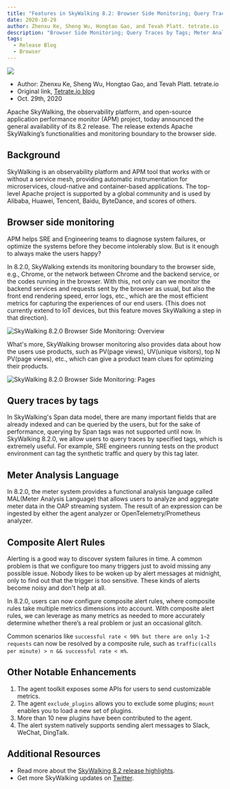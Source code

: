 ```yaml
---
title: "Features in SkyWalking 8.2: Browser Side Monitoring; Query Traces by Tags; Meter Analysis Language"
date: 2020-10-29
author: Zhenxu Ke, Sheng Wu, Hongtao Gao, and Tevah Platt. tetrate.io
description: "Browser Side Monitoring; Query Traces by Tags; Meter Analysis Language; Composite Alert Rules"
tags:
  - Release Blog
  - Browser
---
```


![](0081Kckwly1gkl5m6kv3uj31lb0u0jum.jpg)

- Author: Zhenxu Ke, Sheng Wu, Hongtao Gao, and Tevah Platt. tetrate.io
- Original link, [Tetrate.io blog](https://tetrate.io/blog/whats-new-with-apache-skywalking-8-2-browser-monitoring-and-more/)
- Oct. 29th, 2020

Apache SkyWalking, the observability platform, and open-source application performance monitor (APM) project, today announced the general availability of its 8.2 release. The release extends Apache SkyWalking’s functionalities and monitoring boundary to the browser side.

## Background

SkyWalking is an observability platform and APM tool that works with or without a service mesh, providing automatic instrumentation for microservices, cloud-native and container-based applications. The top-level Apache project is supported by a global community and is used by Alibaba, Huawei, Tencent, Baidu, ByteDance, and scores of others.

## Browser side monitoring

APM helps SRE and Engineering teams to diagnose system failures, or optimize the systems before they become intolerably slow. But is it enough to always make the users happy?

In 8.2.0, SkyWalking extends its monitoring boundary to the browser side, e.g., Chrome, or the network between Chrome and the backend service, or the codes running in the browser. With this, not only can we monitor the backend services and requests sent by the browser as usual, but also the front end rendering speed, error logs, etc., which are the most efficient metrics for capturing the experiences of our end users. (This does not currently extend to IoT devices, but this feature moves SkyWalking a step in that direction).

![SkyWalking 8.2.0 Browser Side Monitoring: Overview](0081Kckwly1gkl5m71k6bj30zk0m8tdb.jpg)

What's more, SkyWalking browser monitoring also provides data about how the users use products, such as PV(page views), UV(unique visitors), top N PV(page views), etc., which can give a product team clues for optimizing their products.

![SkyWalking 8.2.0 Browser Side Monitoring: Pages](0081Kckwly1gkl5m5tld9j30zk0m843n.jpg)

## Query traces by tags

In SkyWalking's Span data model, there are many important fields that are already indexed and can be queried by the users, but for the sake of performance, querying by Span tags was not supported until now. In SkyWalking 8.2.0, we allow users to query traces by specified tags, which is extremely useful. For example, SRE engineers running tests on the product environment can tag the synthetic traffic and query by this tag later.

## Meter Analysis Language

In 8.2.0, the meter system provides a functional analysis language called MAL(Meter Analysis Language) that allows users to analyze and aggregate meter data in the OAP streaming system. The result of an expression can be ingested by either the agent analyzer or OpenTelemetry/Prometheus analyzer.

## Composite Alert Rules

Alerting is a good way to discover system failures in time. A common problem is that we configure too many triggers just to avoid missing any possible issue. Nobody likes to be woken up by alert messages at midnight, only to find out that the trigger is too sensitive. These kinds of alerts become noisy and don't help at all.

In 8.2.0, users can now configure composite alert rules, where composite rules take multiple metrics dimensions into account. With composite alert rules, we can leverage as many metrics as needed to more accurately determine whether there’s a real problem or just an occasional glitch.

Common scenarios like `successful rate < 90% but there are only 1~2 requests` can now be resolved by a composite rule, such as `traffic(calls per minute) > n && successful rate < m%`.

## Other Notable Enhancements

1.  The agent toolkit exposes some APIs for users to send customizable metrics.
1.  The agent `exclude_plugins` allows you to exclude some plugins; `mount` enables you to load a new set of plugins.
1.  More than 10 new plugins have been contributed to the agent.
1.  The alert system natively supports sending alert messages to Slack, WeChat, DingTalk.

## Additional Resources

- Read more about the [SkyWalking 8.2 release highlights](https://github.com/apache/skywalking/blob/v8.2.0/CHANGES.md).
- Get more SkyWalking updates on [Twitter](https://twitter.com/ASFSkyWalking).
